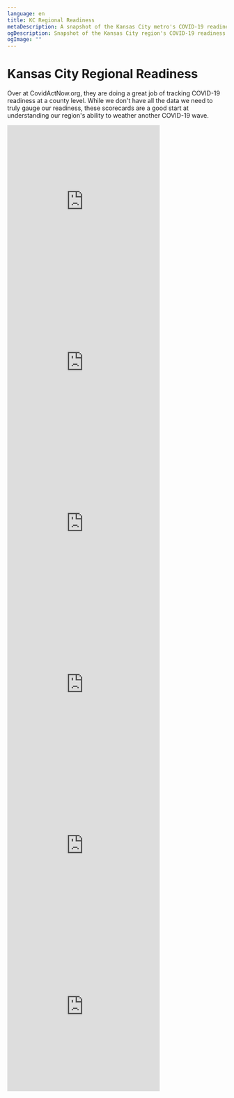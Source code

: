 ```yaml
---
language: en
title: KC Regional Readiness
metaDescription: A snapshot of the Kansas City metro's COVID-19 readiness
ogDescription: Snapshot of the Kansas City region's COVID-19 readiness
ogImage: ""
---
```

# Kansas City Regional Readiness

Over at CovidActNow.org, they are doing a great job of tracking COVID-19 readiness at a county level. While we don't have all the data we need to truly gauge our readiness, these scorecards are a good start at understanding our region's ability to weather another COVID-19 wave.  

<iframe src="https://covidactnow.org/embed/us/county/20091" title="CoVid Act Now" width="350" height="370" frameBorder="0" scrolling="no"></iframe>

<iframe src="https://covidactnow.org/embed/us/county/20209" title="CoVid Act Now" width="350" height="370" frameBorder="0" scrolling="no"></iframe>

<iframe src="https://covidactnow.org/embed/us/county/29095" title="CoVid Act Now" width="350" height="370" frameBorder="0" scrolling="no"></iframe>

<iframe src="https://covidactnow.org/embed/us/county/29037" title="CoVid Act Now" width="350" height="370" frameBorder="0" scrolling="no"></iframe>

<iframe src="https://covidactnow.org/embed/us/county/29047" title="CoVid Act Now" width="350" height="370" frameBorder="0" scrolling="no"></iframe>

<iframe src="https://covidactnow.org/embed/us/county/29165" title="CoVid Act Now" width="350" height="370" frameBorder="0" scrolling="no"></iframe>